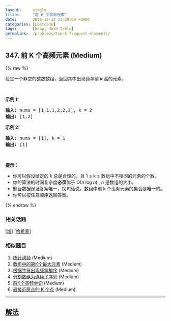 ```yaml
---
layout:     single
title:      "前 K 个高频元素"
date:       2016-12-13 21:30:00 +0800
categories: [Leetcode]
tags:       [Heap, Hash Table]
permalink:  /problems/top-k-frequent-elements/
---
```


## 347. 前 K 个高频元素 (Medium)

{% raw %}

<p>给定一个非空的整数数组，返回其中出现频率前&nbsp;<strong><em>k&nbsp;</em></strong>高的元素。</p>

<p>&nbsp;</p>

<p><strong>示例 1:</strong></p>

<pre><strong>输入: </strong>nums = [1,1,1,2,2,3], k = 2
<strong>输出: </strong>[1,2]
</pre>

<p><strong>示例 2:</strong></p>

<pre><strong>输入: </strong>nums = [1], k = 1
<strong>输出: </strong>[1]</pre>

<p>&nbsp;</p>

<p><strong>提示：</strong></p>

<ul>
	<li>你可以假设给定的&nbsp;<em>k&nbsp;</em>总是合理的，且 1 &le; k &le; 数组中不相同的元素的个数。</li>
	<li>你的算法的时间复杂度<strong>必须</strong>优于 O(<em>n</em> log <em>n</em>) ,&nbsp;<em>n&nbsp;</em>是数组的大小。</li>
	<li>题目数据保证答案唯一，换句话说，数组中前 k 个高频元素的集合是唯一的。</li>
	<li>你可以按任意顺序返回答案。</li>
</ul>

{% endraw %}

### 相关话题
  [[堆](https://github.com/openset/leetcode/tree/master/tag/heap/README.md)]
  [[哈希表](https://github.com/openset/leetcode/tree/master/tag/hash-table/README.md)]

### 相似题目
  1. [统计词频](/problems/word-frequency) (Medium)
  1. [数组中的第K个最大元素](/problems/kth-largest-element-in-an-array) (Medium)
  1. [根据字符出现频率排序](/problems/sort-characters-by-frequency) (Medium)
  1. [分割数组为连续子序列](/problems/split-array-into-consecutive-subsequences) (Medium)
  1. [前K个高频单词](/problems/top-k-frequent-words) (Medium)
  1. [最接近原点的 K 个点](/problems/k-closest-points-to-origin) (Medium)

---

## [解法](https://github.com/openset/leetcode/tree/master/problems/top-k-frequent-elements)
